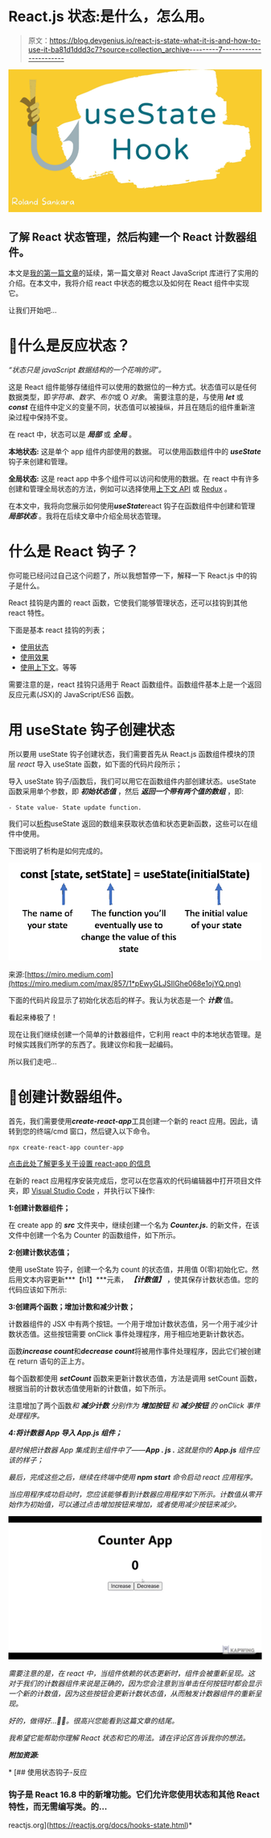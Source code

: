 # React.js 状态:是什么，怎么用。

> 原文：<https://blog.devgenius.io/react-js-state-what-it-is-and-how-to-use-it-ba81d1ddd3c7?source=collection_archive---------7----------------------->

![](img/7bc3583389a72836cf120ac708426893.png)

## 了解 React 状态管理，然后构建一个 React 计数器组件。

本文是[我的第一篇文章](https://rolandsankara.medium.com/a-responsive-landing-page-with-react-3d9282e24b74)的延续，第一篇文章对 React JavaScript 库进行了实用的介绍。在本文中，我将介绍 react 中状态的概念以及如何在 React 组件中实现它。

让我们开始吧...

# 🤔**什么是反应状态？**

*“状态只是 javaScript 数据结构的一个花哨的词”。*

这是 React 组件能够存储组件可以使用的数据位的一种方式。状态值可以是任何数据类型，即*字符串*、*数字*、*布尔*或 O *对象*。
需要注意的是，与使用 ***let*** 或 ***const*** 在组件中定义的变量不同，状态值可以被操纵，并且在随后的组件重新渲染过程中保持不变。

在 react 中，状态可以是 ***局部*** 或 ***全局*** 。

**本地状态:** 这是单个 app 组件内部使用的数据。
可以使用函数组件中的 ***useState*** 钩子来创建和管理。

**全局状态:**
这是 react app 中多个组件可以访问和使用的数据。在 react 中有许多创建和管理全局状态的方法，例如可以选择使用[上下文 API](https://reactjs.org/docs/context.html) 或 [Redux](https://redux.js.org/) 。

在本文中，我将向您展示如何使用***useState***react 钩子在函数组件中创建和管理 ***局部状态*** 。我将在后续文章中介绍全局状态管理。

# **什么是 React 钩子？**

你可能已经问过自己这个问题了，所以我想暂停一下，解释一下 React.js 中的钩子是什么。

React 挂钩是内置的 react 函数，它使我们能够管理状态，还可以挂钩到其他 react 特性。

下面是基本 react 挂钩的列表；

*   [使用状态](https://reactjs.org/docs/hooks-reference.html#usestate)
*   [使用效果](https://reactjs.org/docs/hooks-reference.html#useeffect)
*   [使用上下文](https://reactjs.org/docs/hooks-reference.html#usecontext)。等等

需要注意的是，react 挂钩只适用于 React 函数组件。函数组件基本上是一个返回反应元素(JSX)的 JavaScript/ES6 函数。

# **用 useState 钩子创建状态**

所以要用 useState 钩子创建状态，我们需要首先从 React.js 函数组件模块的顶层 *react* 导入 useState 函数，如下面的代码片段所示；

导入 useState 钩子/函数后，我们可以用它在函数组件内部创建状态。useState 函数采用单个参数，即 ***初始状态值*** ，然后 ***返回一个带有两个值的数组*** ，即:

```
- State value- State update function.
```

我们可以[析构](https://javascript.info/destructuring-assignment)useState 返回的数组来获取状态值和状态更新函数，这些可以在组件中使用。

下图说明了析构是如何完成的。

![](img/2aaebda76522f9f587c84f4a7d84c210.png)

来源:[https://miro.medium.com](https://miro.medium.com/max/857/1*pEwyGLJSIlGhe068e1ojYQ.png)

下面的代码片段显示了初始化状态后的样子。我认为状态是一个 ***计数*** 值。

看起来棒极了！

现在让我们继续创建一个简单的计数器组件，它利用 react 中的本地状态管理。是时候实践我们所学的东西了。我建议你和我一起编码。

所以我们走吧…

# 🚀**创建计数器组件。**

首先，我们需要使用***create-react-app***工具创建一个新的 react 应用。因此，请转到您的终端/cmd 窗口，然后键入以下命令。

```
npx create-react-app counter-app
```

[点击此处了解更多关于设置 react-app 的信息](https://rolandsankara.medium.com/a-responsive-landing-page-with-react-3d9282e24b74)

在新的 react 应用程序安装完成后，您可以在您喜欢的代码编辑器中打开项目文件夹，即 [Visual Studio Code](https://code.visualstudio.com/) ，并执行以下操作:

**1:创建计数器组件；**

在 create app 的 ***src*** 文件夹中，继续创建一个名为 ***Counter.js.*** 的新文件，在该文件中创建一个名为 Counter 的函数组件，如下所示。

**2:创建计数状态值；**

使用 useState 钩子，创建一个名为 count 的状态值，并用值 0(零)初始化它。然后用文本内容更新***【h1】***元素， ***【计数值】*** ，使其保存计数状态值。您的代码应该如下所示:

**3:创建两个函数；增加计数和减少计数；**

计数器组件的 JSX 中有两个按钮。一个用于增加计数状态值，另一个用于减少计数状态值。这些按钮需要 onClick 事件处理程序，用于相应地更新计数状态。

函数***increase count***和***decrease count***将被用作事件处理程序，因此它们被创建在 return 语句的正上方。

每个函数都使用 ***setCount*** 函数来更新计数状态值，方法是调用 setCount 函数，根据当前的计数状态值使用新的计数值，如下所示。

注意增加了两个函数*和 ***减少计数*** 分别作为 ***增加按钮*** 和 ***减少按钮*** 的 onClick 事件处理程序。*

***4:将计数器 App 导入 App.js 组件；***

*是时候把计数器 App 集成到主组件中了——***App . js .***
这就是你的 ***App.js*** 组件应该的样子；*

*最后，完成这些之后，继续在终端中使用 ***npm start*** 命令启动 react 应用程序。*

*当应用程序成功启动时，您应该能够看到计数器应用程序如下所示。计数值从零开始作为初始值，可以通过点击增加按钮来增加，或者使用减少按钮来减少。*

*![](img/cf4f6e3e2be9ccf6631e4651e94f103e.png)*

*需要注意的是，在 react 中，当组件依赖的状态更新时，组件会被重新呈现。这对于我们的计数器组件来说是正确的，因为您会注意到当单击任何按钮时都会显示一个新的计数值，因为这些按钮会更新计数状态值，从而触发计数器组件的重新呈现。*

*好的，做得好…🎉🎉。很高兴您能看到这篇文章的结尾。*

*我希望它能帮助你理解 React 状态和它的用法。请在评论区告诉我你的想法。*

***附加资源:***

*[](https://reactjs.org/docs/hooks-state.html) [## 使用状态钩子-反应

### 钩子是 React 16.8 中的新增功能。它们允许您使用状态和其他 React 特性，而无需编写类。的…

reactjs.org](https://reactjs.org/docs/hooks-state.html)*